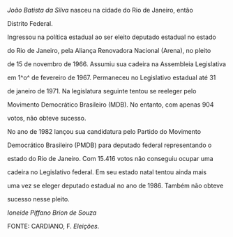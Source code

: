 

*João Batista da Silva* nasceu na cidade do Rio de Janeiro, então

Distrito Federal.



Ingressou na política estadual ao ser eleito deputado estadual no estado

do Rio de Janeiro, pela Aliança Renovadora Nacional (Arena), no pleito

de 15 de novembro de 1966. Assumiu sua cadeira na Assembleia Legislativa

em 1^o^ de fevereiro de 1967. Permaneceu no Legislativo estadual até 31

de janeiro de 1971. Na legislatura seguinte tentou se reeleger pelo

Movimento Democrático Brasileiro (MDB). No entanto, com apenas 904

votos, não obteve sucesso.



No ano de 1982 lançou sua candidatura pelo Partido do Movimento

Democrático Brasileiro (PMDB) para deputado federal representando o

estado do Rio de Janeiro. Com 15.416 votos não conseguiu ocupar uma

cadeira no Legislativo federal. Em seu estado natal tentou ainda mais

uma vez se eleger deputado estadual no ano de 1986. Também não obteve

sucesso nesse pleito.



*Ioneide Piffano Brion de Souza*



FONTE: CARDIANO, F. *Eleições*.

